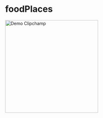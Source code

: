 # foodPlaces
<p float="left">
  <img 
    src="https://raw.githubusercontent.com/YourUser/YourRepo/main/assets/clipchamp.gif" 
    alt="Demo Clipchamp" 
    width="300" 
  />
</p>

